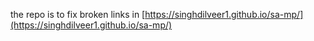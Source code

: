 the repo is to fix broken links in [https://singhdilveer1.github.io/sa-mp/](https://singhdilveer1.github.io/sa-mp/)
